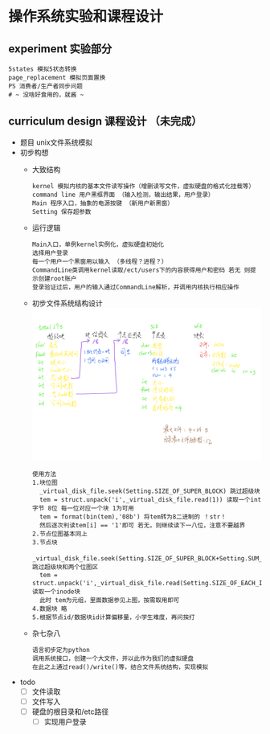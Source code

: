 # 操作系统实验和课程设计

## experiment 实验部分
    5states 模拟5状态转换
    page_replacement 模拟页面置换
    PS 消费者/生产者同步问题
    # ~ 没啥好食用的，就酱 ~
  
## curriculum design 课程设计 （未完成）
  - 题目 unix文件系统模拟
  - 初步构想
    - 大致结构
        
          kernel 模拟内核的基本文件读写操作（增删读写文件，虚拟硬盘的格式化挂载等）
          command line 用户黑框界面 （输入检测，输出结果，用户登录）
          Main 程序入口，抽象的电源按键 （新用户新黑窗）
          Setting 保存超参数
          
    - 运行逻辑

          Main入口，单例kernel实例化，虚拟硬盘初始化
          选择用户登录
          每一个用户一个黑窗用以输入 （多线程？进程？）
          CommandLine类调用kernel读取/ect/users下的内容获得用户和密码 若无 则提示创建root账户
          登录验证过后，用户的输入通过CommandLine解析，并调用内核执行相应操作

    - 初步文件系统结构设计
          ![Image text](./miscellaneous/文件系统结构.png)
          
          使用方法
          1.块位图
            _virtual_disk_file.seek(Setting.SIZE_OF_SUPER_BLOCK) 跳过超级块
            tem = struct.unpack('i',_virtual_disk_file.read(1)) 读取一个int字节 8位 每一位对应一个块 1为可用
            tem = format(bin(tem),'08b') 将tem转为8二进制的 ！str！
            然后逐次判读tem[i] == '1'即可 若无，则继续读下一八位，注意不要越界
          2.节点位图基本同上
          3.节点块
            _virtual_disk_file.seek(Setting.SIZE_OF_SUPER_BLOCK+Setting.SUM_OF_INODE_BLOCK\\8+Setting.SUM_OF_DATA_BLOCK\\8) 跳过超级块和两个位图区
            tem = struct.unpack('i',_virtual_disk_file.read(Setting.SIZE_OF_EACH_INODE_BLOCK)) 读取一个inode块
            此时 tem为元组，里面数据参见上图，按需取用即可
          4.数据块 略
          5.根据节点id/数据块id计算偏移量，小学生难度，再问挨打

    - 杂七杂八
    
          语言初步定为python
          调用系统接口，创建一个大文件，并以此作为我们的虚拟硬盘
          在此之上通过read()/write()等，结合文件系统结构，实现模拟
    
  - todo
    - [ ] 文件读取
    - [ ] 文件写入
    - [ ] 硬盘的根目录和/etc路径
        - [ ] 实现用户登录